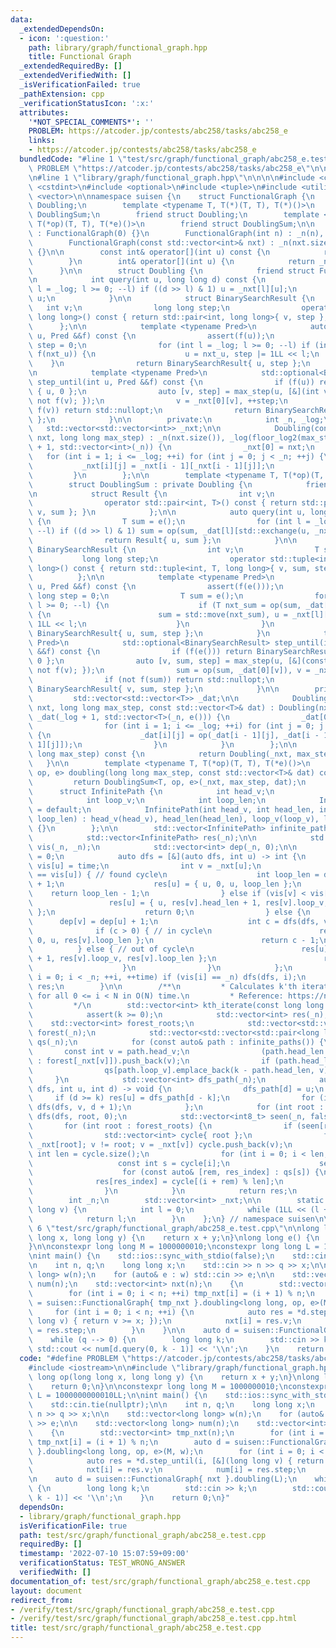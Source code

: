 ```yaml
---
data:
  _extendedDependsOn:
  - icon: ':question:'
    path: library/graph/functional_graph.hpp
    title: Functional Graph
  _extendedRequiredBy: []
  _extendedVerifiedWith: []
  _isVerificationFailed: true
  _pathExtension: cpp
  _verificationStatusIcon: ':x:'
  attributes:
    '*NOT_SPECIAL_COMMENTS*': ''
    PROBLEM: https://atcoder.jp/contests/abc258/tasks/abc258_e
    links:
    - https://atcoder.jp/contests/abc258/tasks/abc258_e
  bundledCode: "#line 1 \"test/src/graph/functional_graph/abc258_e.test.cpp\"\n#define\
    \ PROBLEM \"https://atcoder.jp/contests/abc258/tasks/abc258_e\"\n\n#include <iostream>\n\
    \n#line 1 \"library/graph/functional_graph.hpp\"\n\n\n\n#include <cassert>\n#include\
    \ <cstdint>\n#include <optional>\n#include <tuple>\n#include <utility>\n#include\
    \ <vector>\n\nnamespace suisen {\n    struct FunctionalGraph {\n        struct\
    \ Doubling;\n        template <typename T, T(*)(T, T), T(*)()>\n        struct\
    \ DoublingSum;\n        friend struct Doubling;\n        template <typename T,\
    \ T(*op)(T, T), T(*e)()>\n        friend struct DoublingSum;\n\n        FunctionalGraph()\
    \ : FunctionalGraph(0) {}\n        FunctionalGraph(int n) : _n(n), _nxt(n) {}\n\
    \        FunctionalGraph(const std::vector<int>& nxt) : _n(nxt.size()), _nxt(nxt)\
    \ {}\n\n        const int& operator[](int u) const {\n            return _nxt[u];\n\
    \        }\n        int& operator[](int u) {\n            return _nxt[u];\n  \
    \      }\n\n        struct Doubling {\n            friend struct FunctionalGraph;\n\
    \n            int query(int u, long long d) const {\n                for (int\
    \ l = _log; l >= 0; --l) if ((d >> l) & 1) u = _nxt[l][u];\n                return\
    \ u;\n            }\n\n            struct BinarySearchResult {\n             \
    \   int v;\n                long long step;\n                operator std::pair<int,\
    \ long long>() const { return std::pair<int, long long>{ v, step }; }\n      \
    \      };\n\n            template <typename Pred>\n            auto max_step(int\
    \ u, Pred &&f) const {\n                assert(f(u));\n                long long\
    \ step = 0;\n                for (int l = _log; l >= 0; --l) if (int nxt_u = _nxt[l][u];\
    \ f(nxt_u)) {\n                    u = nxt_u, step |= 1LL << l;\n            \
    \    }\n                return BinarySearchResult{ u, step };\n            }\n\
    \n            template <typename Pred>\n            std::optional<BinarySearchResult>\
    \ step_until(int u, Pred &&f) const {\n                if (f(u)) return BinarySearchResult\
    \ { u, 0 };\n                auto [v, step] = max_step(u, [&](int v) { return\
    \ not f(v); });\n                v = _nxt[0][v], ++step;\n                if (not\
    \ f(v)) return std::nullopt;\n                return BinarySearchResult{ v, step\
    \ };\n            }\n\n        private:\n            int _n, _log;\n         \
    \   std::vector<std::vector<int>> _nxt;\n\n            Doubling(const std::vector<int>&\
    \ nxt, long long max_step) : _n(nxt.size()), _log(floor_log2(max_step)), _nxt(_log\
    \ + 1, std::vector<int>(_n)) {\n                _nxt[0] = nxt;\n             \
    \   for (int i = 1; i <= _log; ++i) for (int j = 0; j < _n; ++j) {\n         \
    \           _nxt[i][j] = _nxt[i - 1][_nxt[i - 1][j]];\n                }\n   \
    \         }\n        };\n\n        template <typename T, T(*op)(T, T), T(*e)()>\n\
    \        struct DoublingSum : private Doubling {\n            friend struct FunctionalGraph;\n\
    \n            struct Result {\n                int v;\n                T sum;\n\
    \                operator std::pair<int, T>() const { return std::pair<int, T>{\
    \ v, sum }; }\n            };\n\n            auto query(int u, long long d) const\
    \ {\n                T sum = e();\n                for (int l = _log; l >= 0;\
    \ --l) if ((d >> l) & 1) sum = op(sum, _dat[l][std::exchange(u, _nxt[l][u])]);\n\
    \                return Result{ u, sum };\n            }\n\n            struct\
    \ BinarySearchResult {\n                int v;\n                T sum;\n     \
    \           long long step;\n                operator std::tuple<int, T, long\
    \ long>() const { return std::tuple<int, T, long long>{ v, sum, step }; }\n  \
    \          };\n\n            template <typename Pred>\n            auto max_step(int\
    \ u, Pred &&f) const {\n                assert(f(e()));\n                long\
    \ long step = 0;\n                T sum = e();\n                for (int l = _log;\
    \ l >= 0; --l) {\n                    if (T nxt_sum = op(sum, _dat[l][u]); f(nxt_sum))\
    \ {\n                        sum = std::move(nxt_sum), u = _nxt[l][u], step |=\
    \ 1LL << l;\n                    }\n                }\n                return\
    \ BinarySearchResult{ u, sum, step };\n            }\n            template <typename\
    \ Pred>\n            std::optional<BinarySearchResult> step_until(int u, Pred\
    \ &&f) const {\n                if (f(e())) return BinarySearchResult { u, e(),\
    \ 0 };\n                auto [v, sum, step] = max_step(u, [&](const T& v) { return\
    \ not f(v); });\n                sum = op(sum, _dat[0][v]), v = _nxt[0][v], ++step;\n\
    \                if (not f(sum)) return std::nullopt;\n                return\
    \ BinarySearchResult{ v, sum, step };\n            }\n\n        private:\n   \
    \         std::vector<std::vector<T>> _dat;\n\n            DoublingSum(const std::vector<int>&\
    \ nxt, long long max_step, const std::vector<T>& dat) : Doubling(nxt, max_step),\
    \ _dat(_log + 1, std::vector<T>(_n, e())) {\n                _dat[0] = dat;\n\
    \                for (int i = 1; i <= _log; ++i) for (int j = 0; j < _n; ++j)\
    \ {\n                    _dat[i][j] = op(_dat[i - 1][j], _dat[i - 1][_nxt[i -\
    \ 1][j]]);\n                }\n            }\n        };\n\n        Doubling doubling(long\
    \ long max_step) const {\n            return Doubling(_nxt, max_step);\n     \
    \   }\n\n        template <typename T, T(*op)(T, T), T(*e)()>\n        DoublingSum<T,\
    \ op, e> doubling(long long max_step, const std::vector<T>& dat) const {\n   \
    \         return DoublingSum<T, op, e>(_nxt, max_step, dat);\n        }\n\n  \
    \      struct InfinitePath {\n            int head_v;\n            int head_len;\n\
    \            int loop_v;\n            int loop_len;\n            InfinitePath()\
    \ = default;\n            InfinitePath(int head_v, int head_len, int loop_v, int\
    \ loop_len) : head_v(head_v), head_len(head_len), loop_v(loop_v), loop_len(loop_len)\
    \ {}\n        };\n\n        std::vector<InfinitePath> infinite_paths() const {\n\
    \            std::vector<InfinitePath> res(_n);\n\n            std::vector<int>\
    \ vis(_n, _n);\n            std::vector<int> dep(_n, 0);\n\n            int time\
    \ = 0;\n            auto dfs = [&](auto dfs, int u) -> int {\n               \
    \ vis[u] = time;\n                int v = _nxt[u];\n                if (vis[v]\
    \ == vis[u]) { // found cycle\n                    int loop_len = dep[u] - dep[v]\
    \ + 1;\n                    res[u] = { u, 0, u, loop_len };\n                \
    \    return loop_len - 1;\n                } else if (vis[v] < vis[u]) {\n   \
    \                 res[u] = { u, res[v].head_len + 1, res[v].loop_v, res[v].loop_len\
    \ };\n                    return 0;\n                } else {\n              \
    \      dep[v] = dep[u] + 1;\n                    int c = dfs(dfs, v);\n      \
    \              if (c > 0) { // in cycle\n                        res[u] = { u,\
    \ 0, u, res[v].loop_len };\n                        return c - 1;\n          \
    \          } else { // out of cycle\n                        res[u] = { u, res[v].head_len\
    \ + 1, res[v].loop_v, res[v].loop_len };\n                        return 0;\n\
    \                    }\n                }\n            };\n            for (int\
    \ i = 0; i < _n; ++i, ++time) if (vis[i] == _n) dfs(dfs, i);\n            return\
    \ res;\n        }\n\n        /**\n         * Calculates k'th iterate: f(f(f(...f(i))))\
    \ for all 0 <= i < N in O(N) time.\n         * Reference: https://noshi91.hatenablog.com/entry/2019/09/22/114149\n\
    \         */\n        std::vector<int> kth_iterate(const long long k) const {\n\
    \            assert(k >= 0);\n            std::vector<int> res(_n);\n        \
    \    std::vector<int> forest_roots;\n            std::vector<std::vector<int>>\
    \ forest(_n);\n            std::vector<std::vector<std::pair<long long, int>>>\
    \ qs(_n);\n            for (const auto& path : infinite_paths()) {\n         \
    \       const int v = path.head_v;\n                (path.head_len == 0 ? forest_roots\
    \ : forest[_nxt[v]]).push_back(v);\n                if (path.head_len >= k) continue;\n\
    \                qs[path.loop_v].emplace_back(k - path.head_len, v);\n       \
    \     }\n            std::vector<int> dfs_path(_n);\n            auto dfs = [&](auto\
    \ dfs, int u, int d) -> void {\n                dfs_path[d] = u;\n           \
    \     if (d >= k) res[u] = dfs_path[d - k];\n                for (int v : forest[u])\
    \ dfs(dfs, v, d + 1);\n            };\n            for (int root : forest_roots)\
    \ dfs(dfs, root, 0);\n            std::vector<int8_t> seen(_n, false);\n     \
    \       for (int root : forest_roots) {\n                if (seen[root]) continue;\n\
    \                std::vector<int> cycle{ root };\n                for (int v =\
    \ _nxt[root]; v != root; v = _nxt[v]) cycle.push_back(v);\n                const\
    \ int len = cycle.size();\n                for (int i = 0; i < len; ++i) {\n \
    \                   const int s = cycle[i];\n                    seen[s] = true;\n\
    \                    for (const auto& [rem, res_index] : qs[s]) {\n          \
    \              res[res_index] = cycle[(i + rem) % len];\n                    }\n\
    \                }\n            }\n            return res;\n        }\n\n    private:\n\
    \        int _n;\n        std::vector<int> _nxt;\n\n        static int floor_log2(long\
    \ long v) {\n            int l = 0;\n            while (1LL << (l + 1) <= v) ++l;\n\
    \            return l;\n        }\n    };\n} // namespace suisen\n\n\n\n#line\
    \ 6 \"test/src/graph/functional_graph/abc258_e.test.cpp\"\n\nlong long op(long\
    \ long x, long long y) {\n    return x + y;\n}\nlong long e() {\n    return 0;\n\
    }\n\nconstexpr long long M = 1000000010;\nconstexpr long long L = 1000000000010LL;\n\
    \nint main() {\n    std::ios::sync_with_stdio(false);\n    std::cin.tie(nullptr);\n\
    \n    int n, q;\n    long long x;\n    std::cin >> n >> q >> x;\n\n    std::vector<long\
    \ long> w(n);\n    for (auto& e : w) std::cin >> e;\n\n    std::vector<long long>\
    \ num(n);\n    std::vector<int> nxt(n);\n    {\n        std::vector<int> tmp_nxt(n);\n\
    \        for (int i = 0; i < n; ++i) tmp_nxt[i] = (i + 1) % n;\n        auto d\
    \ = suisen::FunctionalGraph{ tmp_nxt }.doubling<long long, op, e>(M, w);\n   \
    \     for (int i = 0; i < n; ++i) {\n            auto res = *d.step_until(i, [&](long\
    \ long v) { return v >= x; });\n            nxt[i] = res.v;\n            num[i]\
    \ = res.step;\n        }\n    }\n\n    auto d = suisen::FunctionalGraph{ nxt }.doubling(L);\n\
    \    while (q --> 0) {\n        long long k;\n        std::cin >> k;\n       \
    \ std::cout << num[d.query(0, k - 1)] << '\\n';\n    }\n    return 0;\n}\n"
  code: "#define PROBLEM \"https://atcoder.jp/contests/abc258/tasks/abc258_e\"\n\n\
    #include <iostream>\n\n#include \"library/graph/functional_graph.hpp\"\n\nlong\
    \ long op(long long x, long long y) {\n    return x + y;\n}\nlong long e() {\n\
    \    return 0;\n}\n\nconstexpr long long M = 1000000010;\nconstexpr long long\
    \ L = 1000000000010LL;\n\nint main() {\n    std::ios::sync_with_stdio(false);\n\
    \    std::cin.tie(nullptr);\n\n    int n, q;\n    long long x;\n    std::cin >>\
    \ n >> q >> x;\n\n    std::vector<long long> w(n);\n    for (auto& e : w) std::cin\
    \ >> e;\n\n    std::vector<long long> num(n);\n    std::vector<int> nxt(n);\n\
    \    {\n        std::vector<int> tmp_nxt(n);\n        for (int i = 0; i < n; ++i)\
    \ tmp_nxt[i] = (i + 1) % n;\n        auto d = suisen::FunctionalGraph{ tmp_nxt\
    \ }.doubling<long long, op, e>(M, w);\n        for (int i = 0; i < n; ++i) {\n\
    \            auto res = *d.step_until(i, [&](long long v) { return v >= x; });\n\
    \            nxt[i] = res.v;\n            num[i] = res.step;\n        }\n    }\n\
    \n    auto d = suisen::FunctionalGraph{ nxt }.doubling(L);\n    while (q --> 0)\
    \ {\n        long long k;\n        std::cin >> k;\n        std::cout << num[d.query(0,\
    \ k - 1)] << '\\n';\n    }\n    return 0;\n}"
  dependsOn:
  - library/graph/functional_graph.hpp
  isVerificationFile: true
  path: test/src/graph/functional_graph/abc258_e.test.cpp
  requiredBy: []
  timestamp: '2022-07-10 15:07:59+09:00'
  verificationStatus: TEST_WRONG_ANSWER
  verifiedWith: []
documentation_of: test/src/graph/functional_graph/abc258_e.test.cpp
layout: document
redirect_from:
- /verify/test/src/graph/functional_graph/abc258_e.test.cpp
- /verify/test/src/graph/functional_graph/abc258_e.test.cpp.html
title: test/src/graph/functional_graph/abc258_e.test.cpp
---
```

